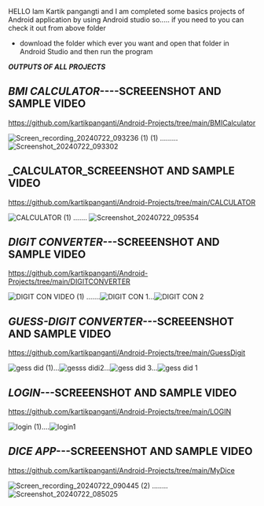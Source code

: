 HELLO Iam Kartik pangangti 
and I am completed some basics projects of Android application by using Android studio
so.....
  if you need to you can check it out from above folder 
  - download the folder which ever you want and open that folder in Android Studio and then run the program



**_OUTPUTS OF ALL PROJECTS_**



**_BMI CALCULATOR_----SCREEENSHOT AND SAMPLE VIDEO**
--------------------------------
https://github.com/kartikpanganti/Android-Projects/tree/main/BMICalculator

![Screen_recording_20240722_093236 (1) (1)](https://github.com/user-attachments/assets/273e83d0-47a7-48e6-b18a-b542db0486a6) ......... ![Screenshot_20240722_093302](https://github.com/user-attachments/assets/a19982b9-eb39-4278-a92a-ba11256ae80a)






**_CALCULATOR_SCREEENSHOT AND SAMPLE VIDEO**
--------------------------------
https://github.com/kartikpanganti/Android-Projects/tree/main/CALCULATOR

![CALCULATOR (1)](https://github.com/user-attachments/assets/a7d51683-2b9b-42e0-8fb3-bd3ab9ca48e5) ....... ![Screenshot_20240722_095354](https://github.com/user-attachments/assets/50d254cb-6125-4b21-9597-4555c8701c6e)






**_DIGIT CONVERTER_---SCREEENSHOT AND SAMPLE VIDEO**
--------------------------------
https://github.com/kartikpanganti/Android-Projects/tree/main/DIGITCONVERTER

![DIGIT CON VIDEO (1)](https://github.com/user-attachments/assets/de210c97-c08d-482e-af07-cdc8f1051330) .......![DIGIT CON 1](https://github.com/user-attachments/assets/e66239e4-2351-4994-8131-49221a5855fc)...![DIGIT CON 2](https://github.com/user-attachments/assets/71db301a-92d5-48b6-87ea-00b952aa8f51)






**_GUESS-DIGIT CONVERTER_---SCREEENSHOT AND SAMPLE VIDEO**
--------------------------------
https://github.com/kartikpanganti/Android-Projects/tree/main/GuessDigit

![gess did (1)](https://github.com/user-attachments/assets/4ef09188-1fa0-4769-b769-a52176960222)...![gesss didi2 ](https://github.com/user-attachments/assets/f8068490-7c38-4db0-bc87-1839ca89824b)...![gess did 3](https://github.com/user-attachments/assets/98663ed5-6341-4122-b12e-5ab2f0a5a560)...![gess did 1](https://github.com/user-attachments/assets/9681ef70-3710-41a9-8e92-e041b65a8797)








**_LOGIN_---SCREEENSHOT AND SAMPLE VIDEO**
--------------------------------
https://github.com/kartikpanganti/Android-Projects/tree/main/LOGIN

![login (1)](https://github.com/user-attachments/assets/05bc168c-7902-4e5c-a86c-10c360521b4b)....![login1](https://github.com/user-attachments/assets/12d78fa8-06cc-4807-8351-0a70df345e83)








**_DICE APP_---SCREEENSHOT AND SAMPLE VIDEO**
--------------------------------
https://github.com/kartikpanganti/Android-Projects/tree/main/MyDice

![Screen_recording_20240722_090445 (2)](https://github.com/user-attachments/assets/b5d68cef-81f3-4c71-be6c-05e789ab4f0d) ........ ![Screenshot_20240722_085025](https://github.com/user-attachments/assets/0e015e88-67d6-4ac3-8092-37fe21d7ccad)
